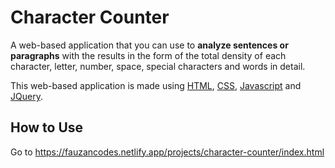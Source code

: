 # Character Counter

A web-based application that you can use to **analyze sentences or paragraphs** with the results in the form of the total density of each character, letter, number, space, special characters and words in detail.

This web-based application is made using [HTML](https://www.w3schools.com/html/default.asp), [CSS](https://www.w3schools.com/css/default.asp), [Javascript](https://www.w3schools.com/js/default.asp) and [JQuery](https://www.w3schools.com/jquery/default.asps).

## How to Use

Go to https://fauzancodes.netlify.app/projects/character-counter/index.html
